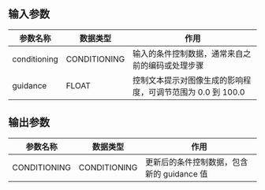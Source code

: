 
## 输入参数

| 参数名称 | 数据类型 | 作用 |
|---------|--------|------|
| conditioning | CONDITIONING | 输入的条件控制数据，通常来自之前的编码或处理步骤 |
| guidance | FLOAT | 控制文本提示对图像生成的影响程度，可调节范围为 0.0 到 100.0 |

## 输出参数

| 参数名称 | 数据类型 | 作用 |
|---------|--------|------|
| CONDITIONING | CONDITIONING | 更新后的条件控制数据，包含新的 guidance 值 |
